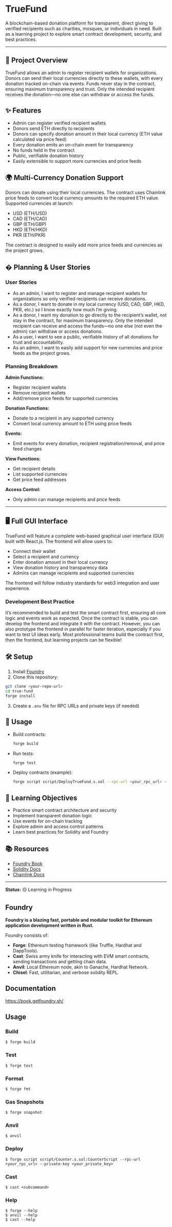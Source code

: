 # TrueFund

A blockchain-based donation platform for transparent, direct giving to verified recipients such as charities, mosques, or individuals in need. Built as a learning project to explore smart contract development, security, and best practices.

---

## 🚀 Project Overview

TrueFund allows an admin to register recipient wallets for organizations. Donors can send their local currencies directly to these wallets, with every donation tracked on-chain via events. Funds never stay in the contract, ensuring maximum transparency and trust. Only the intended recipient receives the donation—no one else can withdraw or access the funds.

## ✨ Features

- Admin can register verified recipient wallets
- Donors send ETH directly to recipients
- Donors can specify donation amount in their local currency (ETH value calculated via price feed)
- Every donation emits an on-chain event for transparency
- No funds held in the contract
- Public, verifiable donation history
- Easily extensible to support more currencies and price feeds

## 🌍 Multi-Currency Donation Support

Donors can donate using their local currencies. The contract uses Chainlink price feeds to convert local currency amounts to the required ETH value. Supported currencies at launch:

- USD (ETH/USD)
- CAD (ETH/CAD)
- GBP (ETH/GBP)
- HKD (ETH/HKD)
- PKR (ETH/PKR)

The contract is designed to easily add more price feeds and currencies as the project grows.

## � Planning & User Stories

### User Stories

- As an admin, I want to register and manage recipient wallets for organizations so only verified recipients can receive donations.
- As a donor, I want to donate in my local currency (USD, CAD, GBP, HKD, PKR, etc.) so I know exactly how much I’m giving.
- As a donor, I want my donation to go directly to the recipient’s wallet, not stay in the contract, for maximum transparency. Only the intended recipient can receive and access the funds—no one else (not even the admin) can withdraw or access donations.
- As a user, I want to see a public, verifiable history of all donations for trust and accountability.
- As an admin, I want to easily add support for new currencies and price feeds as the project grows.

### Planning Breakdown

**Admin Functions:**

- Register recipient wallets
- Remove recipient wallets
- Add/remove price feeds for supported currencies

**Donation Functions:**

- Donate to a recipient in any supported currency
- Convert local currency amount to ETH using price feeds

**Events:**

- Emit events for every donation, recipient registration/removal, and price feed changes

**View Functions:**

- Get recipient details
- List supported currencies
- Get price feed addresses

**Access Control:**

- Only admin can manage recipients and price feeds

---

## 🖥️ Full GUI Interface

TrueFund will feature a complete web-based graphical user interface (GUI) built with React.js. The frontend will allow users to:

- Connect their wallet
- Select a recipient and currency
- Enter donation amount in their local currency
- View donation history and transparency data
- Admins can manage recipients and supported currencies

The frontend will follow industry standards for web3 integration and user experience.

### Development Best Practice

It’s recommended to build and test the smart contract first, ensuring all core logic and events work as expected. Once the contract is stable, you can develop the frontend and integrate it with the contract. However, you can also prototype the frontend in parallel for faster iteration, especially if you want to test UI ideas early. Most professional teams build the contract first, then the frontend, but learning projects can be flexible!

## 🛠️ Setup

1. Install [Foundry](https://book.getfoundry.sh/getting-started/installation)
2. Clone this repository:

```sh
git clone <your-repo-url>
cd true-fund
forge install
```

3. Create a `.env` file for RPC URLs and private keys (if needed)

## 🧪 Usage

- Build contracts:
  ```sh
  forge build
  ```
- Run tests:
  ```sh
  forge test
  ```
- Deploy contracts (example):
  ```sh
  forge script script/DeployTrueFund.s.sol --rpc-url <your_rpc_url> --private-key <your_private_key>
  ```

## 🎯 Learning Objectives

- Practice smart contract architecture and security
- Implement transparent donation logic
- Use events for on-chain tracking
- Explore admin and access control patterns
- Learn best practices for Solidity and Foundry

## 📚 Resources

- [Foundry Book](https://book.getfoundry.sh/)
- [Solidity Docs](https://docs.soliditylang.org/)
- [Chainlink Docs](https://docs.chain.link/)

---

**Status:** 🟡 Learning in Progress

## Foundry

**Foundry is a blazing fast, portable and modular toolkit for Ethereum application development written in Rust.**

Foundry consists of:

- **Forge**: Ethereum testing framework (like Truffle, Hardhat and DappTools).
- **Cast**: Swiss army knife for interacting with EVM smart contracts, sending transactions and getting chain data.
- **Anvil**: Local Ethereum node, akin to Ganache, Hardhat Network.
- **Chisel**: Fast, utilitarian, and verbose solidity REPL.

## Documentation

https://book.getfoundry.sh/

## Usage

### Build

```shell
$ forge build
```

### Test

```shell
$ forge test
```

### Format

```shell
$ forge fmt
```

### Gas Snapshots

```shell
$ forge snapshot
```

### Anvil

```shell
$ anvil
```

### Deploy

```shell
$ forge script script/Counter.s.sol:CounterScript --rpc-url <your_rpc_url> --private-key <your_private_key>
```

### Cast

```shell
$ cast <subcommand>
```

### Help

```shell
$ forge --help
$ anvil --help
$ cast --help
```

